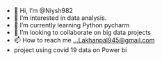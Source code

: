 - 👋 Hi, I’m @Niysh982
- 👀 I’m interested in data analysis.
- 🌱 I’m currently learning Python pycharm
- 💞️ I’m looking to collaborate on big data projects
- 📫 How to reach me ...Lakhanpal945@gmail.com
- project using covid 19 data on Power bi

<!---
Niysh982/Niysh982 is a ✨ special ✨ repository because its `README.md` (this file) appears on your GitHub profile.
You can click the Preview link to take a look at your changes.
--->
